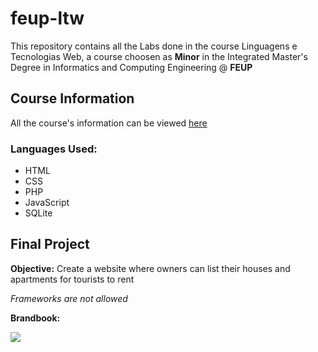 # feup-ltw

This repository contains all the Labs done in the course Linguagens e Tecnologias Web, a course choosen as  **Minor** in the Integrated Master's Degree in Informatics and Computing Engineering @ **FEUP**

## Course Information

All the course's information can be viewed [here](https://web.fe.up.pt/~arestivo/page/courses/2019/ltw/)

### Languages Used:

* HTML
* CSS
* PHP
* JavaScript
* SQLite

## Final Project

**Objective:** Create a website where owners can list their houses and apartments for tourists to rent

*Frameworks are not allowed*

**Brandbook:**

<img src="https://github.com/bgarrido7/feup-ltw/blob/master/Final%20Project/design/brandbook.png">
